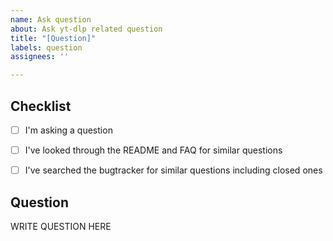 ```yaml
---
name: Ask question
about: Ask yt-dlp related question
title: "[Question]"
labels: question
assignees: ''

---
```


<!--

######################################################################
  WARNING!
  IGNORING THE FOLLOWING TEMPLATE WILL RESULT IN ISSUE CLOSED AS INCOMPLETE
######################################################################

-->


## Checklist

<!--
Carefully read and work through this check list in order to prevent the most common mistakes and misuse of yt-dlp:
- Look through the README (https://github.com/yt-dlp/yt-dlp) and FAQ (https://github.com/yt-dlp/yt-dlp) for similar questions
- Search the bugtracker for similar questions: https://github.com/yt-dlp/yt-dlp
- Finally, put x into all relevant boxes like this [x] (Dont forget to delete the empty space)
-->

- [ ] I'm asking a question
- [ ] I've looked through the README and FAQ for similar questions
- [ ] I've searched the bugtracker for similar questions including closed ones


## Question

<!--
Ask your question in an arbitrary form. Please make sure it's worded well enough to be understood, see https://github.com/yt-dlp/yt-dlp.
-->

WRITE QUESTION HERE
